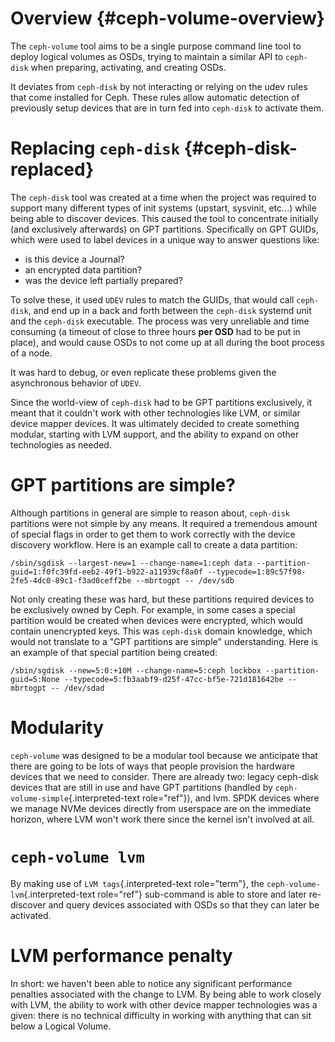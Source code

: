 # Overview {#ceph-volume-overview}

The `ceph-volume` tool aims to be a single purpose command line tool to
deploy logical volumes as OSDs, trying to maintain a similar API to
`ceph-disk` when preparing, activating, and creating OSDs.

It deviates from `ceph-disk` by not interacting or relying on the udev
rules that come installed for Ceph. These rules allow automatic
detection of previously setup devices that are in turn fed into
`ceph-disk` to activate them.

# Replacing `ceph-disk` {#ceph-disk-replaced}

The `ceph-disk` tool was created at a time when the project was required
to support many different types of init systems (upstart, sysvinit,
etc\...) while being able to discover devices. This caused the tool to
concentrate initially (and exclusively afterwards) on GPT partitions.
Specifically on GPT GUIDs, which were used to label devices in a unique
way to answer questions like:

-   is this device a Journal?
-   an encrypted data partition?
-   was the device left partially prepared?

To solve these, it used `UDEV` rules to match the GUIDs, that would call
`ceph-disk`, and end up in a back and forth between the `ceph-disk`
systemd unit and the `ceph-disk` executable. The process was very
unreliable and time consuming (a timeout of close to three hours **per
OSD** had to be put in place), and would cause OSDs to not come up at
all during the boot process of a node.

It was hard to debug, or even replicate these problems given the
asynchronous behavior of `UDEV`.

Since the world-view of `ceph-disk` had to be GPT partitions
exclusively, it meant that it couldn\'t work with other technologies
like LVM, or similar device mapper devices. It was ultimately decided to
create something modular, starting with LVM support, and the ability to
expand on other technologies as needed.

# GPT partitions are simple?

Although partitions in general are simple to reason about, `ceph-disk`
partitions were not simple by any means. It required a tremendous amount
of special flags in order to get them to work correctly with the device
discovery workflow. Here is an example call to create a data partition:

    /sbin/sgdisk --largest-new=1 --change-name=1:ceph data --partition-guid=1:f0fc39fd-eeb2-49f1-b922-a11939cf8a0f --typecode=1:89c57f98-2fe5-4dc0-89c1-f3ad0ceff2be --mbrtogpt -- /dev/sdb

Not only creating these was hard, but these partitions required devices
to be exclusively owned by Ceph. For example, in some cases a special
partition would be created when devices were encrypted, which would
contain unencrypted keys. This was `ceph-disk` domain knowledge, which
would not translate to a \"GPT partitions are simple\" understanding.
Here is an example of that special partition being created:

    /sbin/sgdisk --new=5:0:+10M --change-name=5:ceph lockbox --partition-guid=5:None --typecode=5:fb3aabf9-d25f-47cc-bf5e-721d181642be --mbrtogpt -- /dev/sdad

# Modularity

`ceph-volume` was designed to be a modular tool because we anticipate
that there are going to be lots of ways that people provision the
hardware devices that we need to consider. There are already two: legacy
ceph-disk devices that are still in use and have GPT partitions (handled
by `ceph-volume-simple`{.interpreted-text role="ref"}), and lvm. SPDK
devices where we manage NVMe devices directly from userspace are on the
immediate horizon, where LVM won\'t work there since the kernel isn\'t
involved at all.

# `ceph-volume lvm`

By making use of `LVM tags`{.interpreted-text role="term"}, the
`ceph-volume-lvm`{.interpreted-text role="ref"} sub-command is able to
store and later re-discover and query devices associated with OSDs so
that they can later be activated.

# LVM performance penalty

In short: we haven\'t been able to notice any significant performance
penalties associated with the change to LVM. By being able to work
closely with LVM, the ability to work with other device mapper
technologies was a given: there is no technical difficulty in working
with anything that can sit below a Logical Volume.
